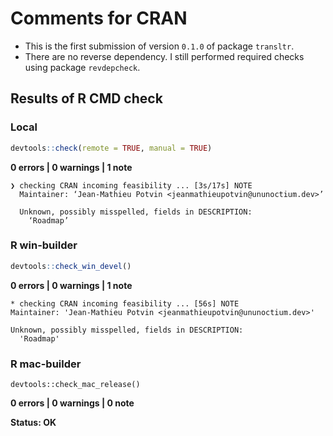 # Comments for CRAN

* This is the first submission of version `0.1.0` of package `transltr`.
* There are no reverse dependency. I still performed required checks using
  package `revdepcheck`.

## Results of R CMD check

### Local

```r
devtools::check(remote = TRUE, manual = TRUE)
```

**0 errors | 0 warnings | 1 note**

```
❯ checking CRAN incoming feasibility ... [3s/17s] NOTE
  Maintainer: ‘Jean-Mathieu Potvin <jeanmathieupotvin@ununoctium.dev>’

  Unknown, possibly misspelled, fields in DESCRIPTION:
    ‘Roadmap’
```

### R win-builder

```r
devtools::check_win_devel()
```

**0 errors | 0 warnings | 1 note**

```
* checking CRAN incoming feasibility ... [56s] NOTE
Maintainer: 'Jean-Mathieu Potvin <jeanmathieupotvin@ununoctium.dev>'

Unknown, possibly misspelled, fields in DESCRIPTION:
  'Roadmap'
```

### R mac-builder

```
devtools::check_mac_release()
```

**0 errors | 0 warnings | 0 note**

**Status: OK**
